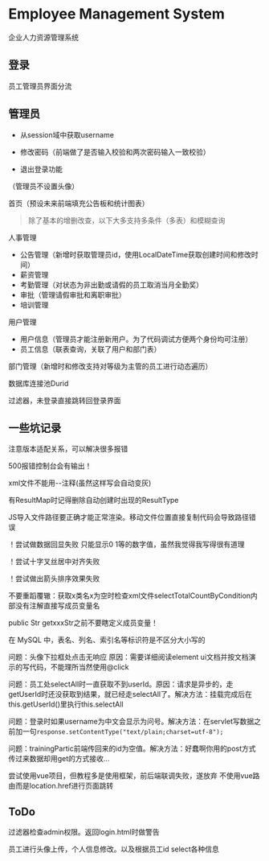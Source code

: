 # Employee Management System

企业人力资源管理系统

## 登录

员工管理员界面分流

## 管理员

* 从session域中获取username

* 修改密码（前端做了是否输入校验和两次密码输入一致校验）
* 退出登录功能

（管理员不设置头像）

首页（预设未来前端填充公告板和统计图表）

>除了基本的增删改查，以下大多支持多条件（多表）和模糊查询

人事管理

* 公告管理（新增时获取管理员id，使用LocalDateTime获取创建时间和修改时间）
* 薪资管理
* 考勤管理（对状态为非出勤或请假的员工取消当月全勤奖）
* 审批（管理请假审批和离职审批）
* 培训管理

用户管理

* 用户信息（管理员才能注册新用户。为了代码调试方便两个身份均可注册）
* 员工信息（联表查询，关联了用户和部门表）

部门管理（新增时和修改支持对等级为主管的员工进行动态遍历）

数据库连接池Durid

过滤器，未登录直接跳转回登录界面



## 一些坑记录

注意版本适配关系，可以解决很多报错

500报错控制台会有输出！

xml文件不能用--注释(虽然这样写会自动变灰)

有ResultMap时记得删除自动创建时出现的ResultType

JS导入文件路径要正确才能正常渲染。移动文件位置直接复制代码会导致路径错误

！尝试做数据回显失败 只能显示0 1等的数字值，虽然我觉得我写得很有道理

！尝试十字叉丝居中对齐失败

！尝试做出箭头排序效果失败

不要重蹈覆辙：获取x类名x为空时检查xml文件selectTotalCountByCondition内部没有注解直接写成员变量名

public Str getxxxStr之前不要瞎定义成员变量！

在 MySQL 中，表名、列名、索引名等标识符是不区分大小写的

问题：头像下拉框处点击无响应 原因：需要详细阅读element ui文档并按文档演示的写代码，不能理所当然使用@click

问题：员工处selectAll时一直获取不到userId。原因：请求是异步的，走getUserId时还没获取到结果，就已经走selectAll了。解决方法：挂载完成后在this.getUserId()里执行this.selectAll

问题：登录时如果username为中文会显示为问号。解决方法：在servlet写数据之前加一句`response.setContentType("text/plain;charset=utf-8");`

问题：trainingPartic前端传回来的id为空值。解决方法：好蠢啊你用的post方式传过来数据却用get的方式接收...

尝试使用vue项目，但教程多是使用框架，前后端联调失败，遂放弃 不使用vue路由而是location.href进行页面跳转

## ToDo

过滤器检查admin权限。返回login.html时做警告

员工进行头像上传，个人信息修改。以及根据员工id select各种信息
